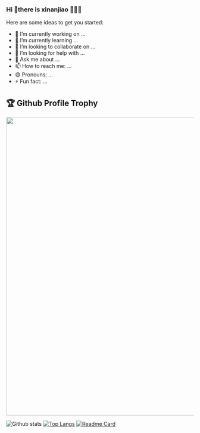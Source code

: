 ### Hi 👋there is xinanjiao 🥰🥰🥰

Here are some ideas to get you started:

- 🔭 I’m currently working on ...
- 🌱 I’m currently learning ...
- 👯 I’m looking to collaborate on ...
- 🤔 I’m looking for help with ...
- 💬 Ask me about ...
- 📫 How to reach me: ...
- 😄 Pronouns: ...
- ⚡ Fun fact: ...
<h2>🏆 Github Profile Trophy</h2>
<img width=800 src="https://github-profile-trophy.vercel.app/?username=xinanjiao&column=9&theme=gruvbox&no-frame=true"/>

![Github stats](https://github-readme-stats.vercel.app/api?username=xinanjiao&theme=aura&show_icons=true&count_private=true)
[![Top Langs](https://github-readme-stats.vercel.app/api/top-langs/?username=anuraghazra&layout=compact)](https://github.com/anuraghazra/github-readme-stats)
[![Readme Card](https://github-readme-stats.vercel.app/api/pin/?username=xinanjiao&repo=Road-Vanishing-Point-Detection&theme=shades-of-purple)](https://github.com/xinanjiao/xinanjiao2)
